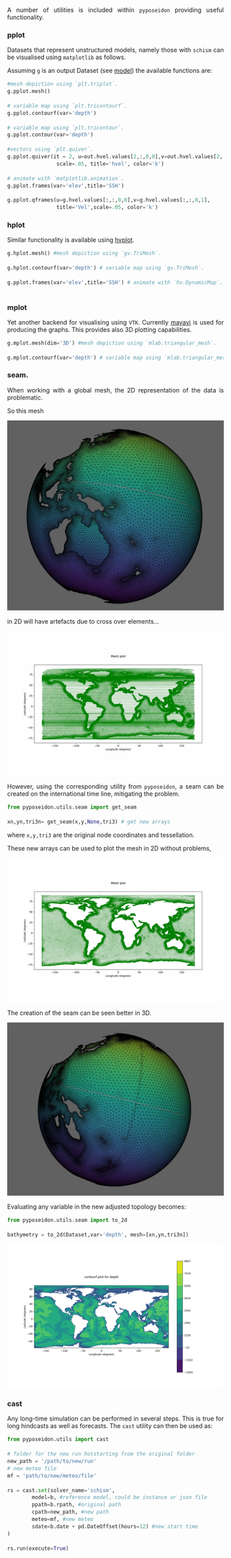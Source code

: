 <style>body {text-align: justify}</style>

A number of utilities is included within `pyposeidon` providing useful functionality.

### pplot

Datasets that represent unstructured models, namely those with `schism` can be visualised using `matplotlib` as follows. 

Assuming `g` is an output Dataset (see [model](model.md)) the available functions are:

```py
#mesh depiction using `plt.triplot`.
g.pplot.mesh() 

# variable map using `plt.tricontourf`. 
g.pplot.contourf(var='depth') 

# variable map using `plt.tricontour`. 
g.pplot.contour(var='depth') 

#vectors using `plt.quiver`. 
g.pplot.quiver(it = 2, u=out.hvel.values[2,:,0,0],v=out.hvel.values[2,:,0,1],
 				scale=.05, title='hvel', color='k') 

# animate with `matplotlib.animation`.				
g.pplot.frames(var='elev',title='SSH') 
 
g.pplot.qframes(u=g.hvel.values[:,:,0,0],v=g.hvel.values[:,:,0,1],
 				title='Vel',scale=.05, color='k')	
```


### hplot

Similar functionality is available using [hvplot](https://hvplot.holoviz.org).

```py
g.hplot.mesh() #mesh depiction using `gv.TriMesh`.
 
g.hplot.contourf(var='depth') # variable map using `gv.TriMesh`.
 				
g.pplot.frames(var='elev',title='SSH') # animate with `hv.DynamicMap`.
 
```

### mplot

Yet another backend for visualising using `VTK`. Currently [mayavi](https://docs.enthought.com/mayavi/mayavi/) is used for producing the graphs. This provides also 3D plotting capabilities.

```py
g.mplot.mesh(dim='3D') #mesh depiction using `mlab.triangular_mesh`.
 
g.mplot.contourf(var='depth') # variable map using `mlab.triangular_mesh`. 
```


### seam.

When working with a global mesh, the 2D representation of the data is problematic.

So this mesh 

![output of show](./img/global.jpg)

in 2D will have artefacts due to cross over elements...


![output of show](./img/global_2d.jpg)


However, using the corresponding utility from `pyposeidon`, a seam can be created on the international time line, mitigating the problem.

```python
from pyposeidon.utils.seam import get_seam

xn,yn,tri3n= get_seam(x,y,None,tri3) # get new arrays 

```

where `x,y,tri3` are the original node coordinates and tessellation.

These new arrays can be used to plot the mesh in 2D without problems,

![output of show](./img/global_2d_seam.jpg)


The creation of the seam can be seen better in 3D.

![output of show](./img/global_seam.jpg)


Evaluating any variable in the new adjusted topology becomes:

```py
from pyposeidon.utils.seam import to_2d

bathymetry = to_2d(Dataset,var='depth', mesh=[xn,yn,tri3n])
```

![output of show](./img/depth_2d.png)


### cast

Any long-time simulation can be performed in several steps. This is true for long hindcasts as well as forecasts. The `cast` utility can then be used as:

```py
from pyposeidon.utils import cast

# folder for the new run hotstarting from the original folder
new_path = '/path/to/new/run'
# new meteo file
mf = 'path/to/new/meteo/file'

rs = cast.set(solver_name='schism',
        model=b, #reference model, could be instance or json file
        ppath=b.rpath, #original path
        cpath=new_path, #new path
        meteo=mf, #new meteo
        sdate=b.date + pd.DateOffset(hours=12) #new start time
) 

rs.run(execute=True)

``` 

